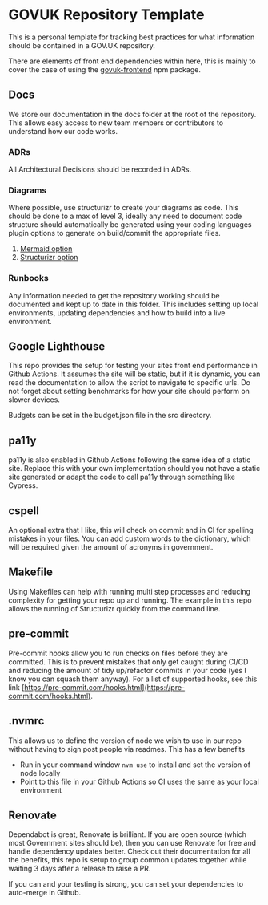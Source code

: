 # GOVUK Repository Template

This is a personal template for tracking best practices for what information should be contained in a GOV.UK repository.

There are elements of front end dependencies within here, this is mainly to cover the case of using the [govuk-frontend](https://frontend.design-system.service.gov.uk/) npm package.

## Docs

We store our documentation in the docs folder at the root of the repository. This allows easy access to new team members or contributors to understand how our code works.

### ADRs

All Architectural Decisions should be recorded in ADRs.

### Diagrams

Where possible, use structurizr to create your diagrams as code. This should be done to a max of level 3, ideally any need to document code structure should automatically be generated using your coding languages plugin options to generate on build/commit the appropriate files.

1. [Mermaid option](./docs/diagrams/mermaid/README.md)
2. [Structurizr option](./docs/diagrams/dsl/README.md)

### Runbooks

Any information needed to get the repository working should be documented and kept up to date in this folder. This includes setting up local environments, updating dependencies and how to build into a live environment.

## Google Lighthouse

This repo provides the setup for testing your sites front end performance in Github Actions. It assumes the site will be static, but if it is dynamic, you can read the documentation to allow the script to navigate to specific urls. Do not forget about setting benchmarks for how your site should perform on slower devices.

Budgets can be set in the budget.json file in the src directory.

## pa11y

pa11y is also enabled in Github Actions following the same idea of a static site. Replace this with your own implementation should you not have a static site generated or adapt the code to call pa11y through something like Cypress.

## cspell

An optional extra that I like, this will check on commit and in CI for spelling mistakes in your files. You can add custom words to the dictionary, which will be required given the amount of acronyms in government.

## Makefile

Using Makefiles can help with running multi step processes and reducing complexity for getting your repo up and running. The example in this repo allows the running of Structurizr quickly from the command line.

## pre-commit

Pre-commit hooks allow you to run checks on files before they are committed. This is to prevent mistakes that only get caught during CI/CD and reducing the amount of tidy up/refactor commits in your code (yes I know you can squash them anyway). For a list of supported hooks, see this link [https://pre-commit.com/hooks.html](https://pre-commit.com/hooks.html).

## .nvmrc

This allows us to define the version of node we wish to use in our repo without having to sign post people via readmes. This has a few benefits

* Run in your command window `nvm use` to install and set the version of node locally
* Point to this file in your Github Actions so CI uses the same as your local environment

## Renovate

Dependabot is great, Renovate is brilliant. If you are open source (which most Government sites should be), then you can use Renovate for free and handle dependency updates better. Check out their documentation for all the benefits, this repo is setup to group common updates together while waiting 3 days after a release to raise a PR.

If you can and your testing is strong, you can set your dependencies to auto-merge in Github.
